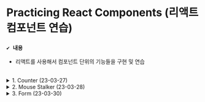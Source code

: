 # Practicing React Components (리액트 컴포넌트 연습)

### `✔️ 내용`
- 리액트를 사용해서 컴포넌트 단위의 기능들을 구현 및 연습

<br>

<details>
  <summary>1. Counter (23-03-27)</summary>

  ![img1](https://user-images.githubusercontent.com/83055813/228539228-33ff124c-f4ab-4305-9297-4a3e38b8f67e.gif)

  - 내용 : 두 개의 counter와 버튼이 있고 버튼을 누르면 각각의 counter의 숫자가 올라가고 두 개의 counter의 총 count가 업데이트 된다.
  - 배운 점 :  상위 컴포넌트와 하위 컴포넌트들이 공유하는 state는 상위 컴포넌트에 두고, 하위 컴포넌트에서 사용하는 state는 하위 컴포넌트에 둔다. 상위 컴포넌트에 있는 state를 하위 컴포넌트와 공유하려면 prop으로 전달해 준다. (이벤트도 마찬가지)
  - 링크 : https://github.com/chaevivin/React-study/tree/main/src/Counter

</details>

<details>
  <summary>2. Mouse Stalker (23-03-28)</summary>

  ![img2](https://user-images.githubusercontent.com/83055813/228536215-2df7b30b-24bf-4807-bde1-119616a967ac.gif)

  - 내용 : 마우스를 움직이면 이미지가 마우스를 따라 움직인다.
  - 배운 점 : 서로 연관있는 state는 객체로 구현하는 것이 좋다. 객체를 리턴할 때는 소괄호로 감싸야 한다. (중괄호가 객체인지 코드 블록인지 구분하기 위해서) 이벤트에는 여러 가지가 있기 때문에 mdn 문서를 잘 확인하자. 
  - 링크 : https://github.com/chaevivin/React-study/tree/main/src/Stalker
</details>

<details>
  <summary>3. Form (23-03-30)</summary>

  ![img3](https://user-images.githubusercontent.com/83055813/228860563-abd9adfa-bbf5-49c1-8c8a-6545384c48a0.gif)

  - 내용 : 이름과 이메일을 입력하는 폼으로 Submit 버튼을 누르면 콘솔 창에 input에 입력한 이름과 이메일이 출력된다.
  - 배운 점 : useState를 사용하지 않은 폼은 아무리 업데이트를 해도 상태가 변경되어야 업데이트 되는 리액트에서는 uncontrolled component로 제대로 작동하지 않는다. 제대로 작동하는 폼을 구현하기 위해서는 useState로 폼 상태를 업데이트 해 controlled component로 만들어 주어야 한다.
  - 링크 : https://github.com/chaevivin/React-study/tree/main/src/Form
</details>